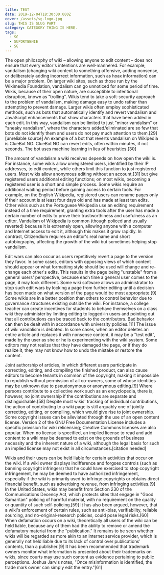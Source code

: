 ```yaml
---
title: TEST
date: 2019-12-04T18:30:00.000Z
cover: /assets/sg-logo.jpg
slug: THIS IS SLUG PART
category: CATEGORY THING IS HERE.
tags:
  - SG
  - SUPORTGENIE
  - SG
---
```

The open philosophy of wiki – allowing anyone to edit content – does not ensure that every editor's intentions are well-mannered. For example, vandalism (changing wiki content to something offensive, adding nonsense, or deliberately adding incorrect information, such as hoax information) can be a major problem. On larger wiki sites, such as those run by the Wikimedia Foundation, vandalism can go unnoticed for some period of time. Wikis, because of their open nature, are susceptible to intentional disruption, known as "trolling". Wikis tend to take a soft-security approach to the problem of vandalism, making damage easy to undo rather than attempting to prevent damage. Larger wikis often employ sophisticated methods, such as bots that automatically identify and revert vandalism and JavaScript enhancements that show characters that have been added in each edit. In this way, vandalism can be limited to just "minor vandalism" or "sneaky vandalism", where the characters added/eliminated are so few that bots do not identify them and users do not pay much attention to them.\[29]\[unreliable source] An example of a bot that reverts vandalism on Wikipedia is ClueBot NG. ClueBot NG can revert edits, often within minutes, if not seconds. The bot uses machine learning in lieu of heuristics.\[30]



The amount of vandalism a wiki receives depends on how open the wiki is. For instance, some wikis allow unregistered users, identified by their IP addresses, to edit content, while others limit this function to just registered users. Most wikis allow anonymous editing without an account,\[31] but give registered users additional editing functions; on most wikis, becoming a registered user is a short and simple process. Some wikis require an additional waiting period before gaining access to certain tools. For example, on the English Wikipedia, registered users can rename pages only if their account is at least four days old and has made at least ten edits. Other wikis such as the Portuguese Wikipedia use an editing requirement instead of a time requirement, granting extra tools after the user has made a certain number of edits to prove their trustworthiness and usefulness as an editor. Vandalism of Wikipedia is common (though policed and usually reverted) because it is extremely open, allowing anyone with a computer and Internet access to edit it, although this makes it grow rapidly. In contrast, Citizendium requires an editor's real name and short autobiography, affecting the growth of the wiki but sometimes helping stop vandalism.



Edit wars can also occur as users repetitively revert a page to the version they favor. In some cases, editors with opposing views of which content should appear or what formatting style should be used will change and re-change each other's edits. This results in the page being "unstable" from a general users' perspective, because each time a general user comes to the page, it may look different. Some wiki software allows an administrator to stop such edit wars by locking a page from further editing until a decision has been made on what version of the page would be most appropriate.\[9] Some wikis are in a better position than others to control behavior due to governance structures existing outside the wiki. For instance, a college teacher can create incentives for students to behave themselves on a class wiki they administer by limiting editing to logged-in users and pointing out that all contributions can be traced back to the contributors. Bad behavior can then be dealt with in accordance with university policies.\[11] The issue of wiki vandalism is debated. In some cases, when an editor deletes an entire article and replaces it with nonsense content, it may be a "test edit", made by the user as she or he is experimenting with the wiki system. Some editors may not realize that they have damaged the page, or if they do realize it, they may not know how to undo the mistake or restore the content.

Joint authorship of articles, in which different users participate in correcting, editing, and compiling the finished product, can also cause editors to become tenants in common of the copyright, making it impossible to republish without permission of all co-owners, some of whose identities may be unknown due to pseudonymous or anonymous editing.\[9] Where persons contribute to a collective work such as an encyclopedia, there is, however, no joint ownership if the contributions are separate and distinguishable.\[58] Despite most wikis' tracking of individual contributions, the action of contributing to a wiki page is still arguably one of jointly correcting, editing, or compiling, which would give rise to joint ownership. Some copyright issues can be alleviated through the use of an open content license. Version 2 of the GNU Free Documentation License includes a specific provision for wiki relicensing; Creative Commons licenses are also popular. When no license is specified, an implied license to read and add content to a wiki may be deemed to exist on the grounds of business necessity and the inherent nature of a wiki, although the legal basis for such an implied license may not exist in all circumstances.\[citation needed]



Wikis and their users can be held liable for certain activities that occur on the wiki. If a wiki owner displays indifference and forgoes controls (such as banning copyright infringers) that he could have exercised to stop copyright infringement, he may be deemed to have authorized infringement, especially if the wiki is primarily used to infringe copyrights or obtains direct financial benefit, such as advertising revenue, from infringing activities.\[9] In the United States, wikis may benefit from Section 230 of the Communications Decency Act, which protects sites that engage in "Good Samaritan" policing of harmful material, with no requirement on the quality or quantity of such self-policing.\[59] It has also been argued, however, that a wiki's enforcement of certain rules, such as anti-bias, verifiability, reliable sourcing, and no-original-research policies, could pose legal risks.\[60] When defamation occurs on a wiki, theoretically all users of the wiki can be held liable, because any of them had the ability to remove or amend the defamatory material from the "publication." It remains to be seen whether wikis will be regarded as more akin to an internet service provider, which is generally not held liable due to its lack of control over publications' contents, than a publisher.\[9] It has been recommended that trademark owners monitor what information is presented about their trademarks on wikis, since courts may use such content as evidence pertaining to public perceptions. Joshua Jarvis notes, "Once misinformation is identified, the trade mark owner can simply edit the entry."\[61]
